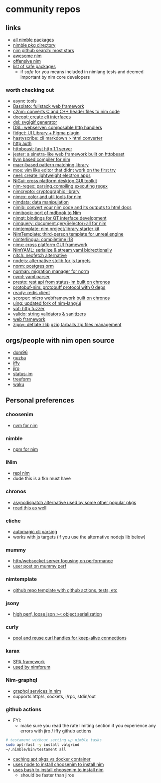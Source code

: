 # community repos

## links

- [all nimble packages](https://github.com/nim-lang/packages/blob/master/packages.json)
- [nimble pkg directory](https://nimble.directory/)
- [nim github search: most stars](https://github.com/topics/nim?l=nim&o=desc&s=stars)
- [awesome nim](https://github.com/xflywind/awesome-nim)
- [offensive nim](https://github.com/byt3bl33d3r/OffensiveNim)
- [list of safe packages](https://github.com/nim-lang/Nim/blob/devel/testament/important_packages.nim)
  - if _safe_ for you means included in nimlang tests and deemed important by nim core developers

### worth checking out

- [async tools](https://github.com/cheatfate/asynctools)
- [Basolato: fullstack web framework](https://github.com/itsumura-h/nim-basolato)
- [c2nm: converts C and C++ header files to nim code](https://github.com/nim-lang/c2nim)
- [docopt: create cli interfaces](https://github.com/docopt/docopt.nim)
- [dsl: svg|gif generator](https://github.com/bluenote10/NimSvg)
- [DSL: webserver: composable http handlers](https://github.com/andreaferretti/rosencrantz)
- [fidget: UI Library + Figma plugin](https://github.com/treeform/fidget)
- [hastyscribe: cli markdown > html converter](https://github.com/h3rald/hastyscribe)
- [http auth](https://github.com/FedericoCeratto/nim-httpauth)
- [httpbeast: fast http 1.1 server](https://github.com/dom96/httpbeast)
- [jester: a sinetra-like web framework built on httpbeast](https://github.com/dom96/jester)
- [llvm based compiler for nim](https://github.com/arnetheduck/nlvm)
- [macr-based pattern matching library](https://github.com/alehander92/gara)
- [moe: vim like editor that didnt work on the first try](https://github.com/fox0430/moe)
- [neel: create lightweight electron apps](https://github.com/Niminem/Neel)
- [NiGui: cross platform desktop GUI toolkit](https://github.com/trustable-code/NiGui)
- [nim-regex: parsing,compiling,executing regex](https://github.com/nitely/nim-regex)
- [nimcrypto: cryptographic library](https://github.com/cheatfate/nimcrypto)
- [nimcx: color and util tools for nim](https://github.com/qqtop/NimCx)
- [nimdata: data manipulation](https://github.com/bluenote10/NimData)
- [nimib: convert your nim code and its outputs to html docs](https://github.com/pietroppeter/nimib)
- [nimibook: port of mdbook to Nim](https://github.com/pietroppeter/nimibook)
- [nimqt: bindings for QT interface development](https://github.com/jerous86/nimqt)
- [nimquery: document.qerySelector+all for nim](https://github.com/GULPF/nimquery)
- [nimtemplate: nim project/library starter kit](https://github.com/treeform/nimtemplate)
- [NimTemplate: third-person template for unreal engine](https://github.com/jmgomez/NimTemplate)
- [nimterlingua: compiletime i18](https://github.com/juancarlospaco/nim-nimterlingua)
- [nimx: cross platform GUI framework](https://github.com/yglukhov/nimx)
- [NimYAML: serialize & stream yaml bidrectionally](https://github.com/flyx/NimYAML)
- [nitch: neofetch alternative](https://github.com/unxsh/nitch)
- [nodejs: alternative stdlib for js targets](https://github.com/juancarlospaco/nodejs)
- [norm: postgres orm](https://github.com/moigagoo/norm)
- [norman: migration manager for norm](https://github.com/moigagoo/norman)
- [nyml: yaml parser](https://github.com/openpeep/nyml)
- [presto: rest api from status-im built on chronos](https://github.com/status-im/nim-presto)
- [protobuf-nim: protobuff protocol with 0 deps](https://github.com/PMunch/protobuf-nim)
- [ready: redis client](https://github.com/guzba/ready)
- [scorper: micro webframework built on chronos](https://github.com/bung87/scorper)
- [uing: updated fork of nim-lang/ui](https://github.com/neroist/uing)
- [vaf: http fuzzer](https://github.com/d4rckh/vaf)
- [valido: string validators & sanitizers](https://github.com/openpeep/valido)
- [web framework](https://github.com/planety/prologue)
- [zippy: deflate,zlib,gzip,tarballs,zip files management](https://github.com/guzba/zippy)

## orgs/people with nim open source

- [dom96](https://github.com/dom96)
- [guzba](https://github.com/guzba)
- [iffy](https://github.com/iffy)
- [jiro](https://github.com/jiro4989)
- [status-im](https://github.com/orgs/status-im/repositories?q=&type=all&language=nim&sort=)
- [treeform](https://github.com/treeform)
- [waku](https://github.com/orgs/waku-org/repositories?q=&type=all&language=nim&sort=)

## Personal preferences

### choosenim

- [nvm for nim](https://github.com/dom96/choosenim)

### nimble

- [npm for nim](https://github.com/nim-lang/nimble)

### INim

- [repl nim](https://github.com/inim-repl/INim)
- dude this is a fkn must have

### chronos

- [asyncdispatch alternative used by some other popular pkgs](https://github.com/status-im/nim-chronos)
- [read this as well](https://nim-lang.org/docs/asyncdispatch.html#multiple-async-backend-support)

### cliche

- [automagic cli parsing](https://github.com/juancarlospaco/cliche)
- works with js targets (if you use the alternative nodejs lib below)

### mummy

- [http/websocket server focusing on performance](https://github.com/guzba/mummy)
- [user post on mummy perf](https://forum.nim-lang.org/t/9902)

### nimtemplate

- [github repo template with github actions, tests, etc](https://github.com/treeform/nimtemplate)

### jsony

- [high perf, loose json >< object serialization](https://github.com/treeform/jsony)

### curly

- [pool and reuse curl handles for keep-alive connections](https://github.com/guzba/curly/)

### karax

- [SPA framework](https://github.com/karaxnim/karax)
- [used by nimforum](https://github.com/nim-lang/nimforum)

### Nim-graphql

- [graphql services in nim](https://github.com/status-im/nim-graphql)
- supports http/s, sockets, i/rpc, stdin/out

### github actions

- FYI:
  - make sure you read the rate limiting section if you experience any errors with jiro / iffy github actions

```sh
# testament without setting up nimble tasks
sudo apt-fast -y install valgrind
~/.nimble/bin/testament all
```

- [caching apt pkgs vs docker container](https://stackoverflow.com/questions/59269850/caching-apt-packages-in-github-actions-workflow)
- [uses node to install choosenim to install nim](https://github.com/jiro4989/setup-nim-action)
- [uses bash to install choosenim to install nim](https://github.com/iffy/install-nim)
  - should be faster than jiros
